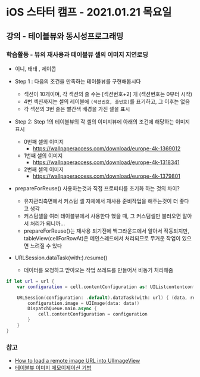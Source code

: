# iOS 스타터 캠프 - 2021.01.21 목요일

## 강의 - 테이블뷰와 동시성프로그래밍

### 학습활동 - 뷰의 재사용과 테이블뷰 셀의 이미지 지연로딩

- 이니, 태태 , 제이콥

* Step 1 : 다음의 조건을 만족하는 테이블뷰를 구현해봅시다
  * 섹션이 10개이며, 각 섹션의 줄 수는 [섹션번호+2] 개 (섹션번호는 0부터 시작)
  * 4번 섹션까지는 셀의 레이블에 `(섹션번호, 줄번호)`를 표기하고, 그 이후는 없음
  * 각 섹션의 3번 줄은 빨간색 배경을 가진 셀을 표시

* Step 2: Step 1의 테이블뷰의 각 셀의 이미지뷰에 아래의 조건에 해당하는 이미지 표시
  * 0번째 셀의 이미지
    * https://wallpaperaccess.com/download/europe-4k-1369012
  * 1번째 셀의 이미지
    * https://wallpaperaccess.com/download/europe-4k-1318341
  * 2번째 셀의 이미지
    * https://wallpaperaccess.com/download/europe-4k-1379801


- prepareForReuse() 사용하는것과 직접 프로퍼티를 초기화 하는 것의 차이?
    - 유지관리측면에서 커스텀 셀 자체에서 재사용 준비작업을 해주는것이 더 좋다고 생각
    - 커스텀셀을 여러 테이블뷰에서 사용한다 했을 때, 그 커스텀셀만 불러오면 알아서 처리가 되니까...
    - prepareForReuse()는 재사용 되기전에 백그라운드에서 알아서 작동되지만, tableView(cellForRowAt)은 메인스레드에서 처리되므로 무거운 작업이 있으면 느려질 수 있다

- URLSession.dataTask(with:).resume()
    - 데이터를 요청하고 받아오는 작업 쓰레드를 만들어서 비동기 처리해줌 

~~~swift
if let url = url {
    var configuration = cell.contentConfiguration as! UIListcontentconfiguration

    URLSession(configuration: .default).dataTask(with: url) { (data, response, error) in
        configuration.image = UIImage(data: data!)
        DispatchQueue.main.async {
            cell.contentConfiguration = configuration
        }
    }
}

~~~

### 참고

- [How to load a remote image URL into UIImageView](https://www.hackingwithswift.com/example-code/uikit/how-to-load-a-remote-image-url-into-uiimageview)
- [테이블뷰 이미지 메모이제이션 기법](https://gigas-blog.tistory.com/3?category=824088)
